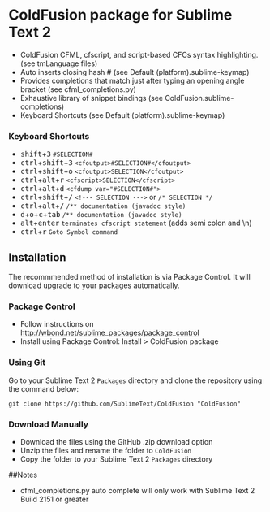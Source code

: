 # ColdFusion package for Sublime Text 2

* ColdFusion CFML, cfscript, and script-based CFCs syntax highlighting. (see tmLanguage files)
* Auto inserts closing hash # (see Default (platform).sublime-keymap)
* Provides completions that match just after typing an opening angle bracket (see cfml_completions.py)
* Exhaustive library of snippet bindings (see ColdFusion.sublime-completions)
* Keyboard Shortcuts (see Default (platform).sublime-keymap)

### Keyboard Shortcuts

* <kbd>shift</kbd>+<kbd>3</kbd> `#SELECTION#`
* <kbd>ctrl</kbd>+<kbd>shift</kbd>+<kbd>3</kbd> `<cfoutput>#SELECTION#</cfoutput>`
* <kbd>ctrl</kbd>+<kbd>shift</kbd>+<kbd>o</kbd> `<cfoutput>SELECTION</cfoutput>`
* <kbd>ctrl</kbd>+<kbd>alt</kbd>+<kbd>r</kbd> `<cfscript>SELECTION</cfscript>`
* <kbd>ctrl</kbd>+<kbd>alt</kbd>+<kbd>d</kbd>  `<cfdump var="#SELECTION#">`
* <kbd>ctrl</kbd>+<kbd>shift</kbd>+<kbd>/</kbd>  `<!--- SELECTION --->` or `/* SELECTION */`
* <kbd>ctrl</kbd>+<kbd>alt</kbd>+<kbd>/</kbd> `/** documentation (javadoc style)`
* <kbd>d</kbd>+<kbd>o</kbd>+<kbd>c</kbd>+<kbd>tab</kbd> `/** documentation (javadoc style)`
* <kbd>alt</kbd>+<kbd>enter</kbd> `terminates cfscript statement` (adds semi colon and \n)
* <kbd>ctrl</kbd>+<kbd>r</kbd> `Goto Symbol command`

## Installation

The recommmended method of installation is via Package Control. It will download upgrade to your packages automatically.

### Package Control

* Follow instructions on http://wbond.net/sublime_packages/package_control
* Install using Package Control: Install > ColdFusion package

### Using Git

Go to your Sublime Text 2 `Packages` directory and clone the repository using the command below:

    git clone https://github.com/SublimeText/ColdFusion "ColdFusion"

### Download Manually

* Download the files using the GitHub .zip download option
* Unzip the files and rename the folder to `ColdFusion`
* Copy the folder to your Sublime Text 2 `Packages` directory

##Notes
* cfml_completions.py auto complete will only work with Sublime Text 2 Build 2151 or greater
